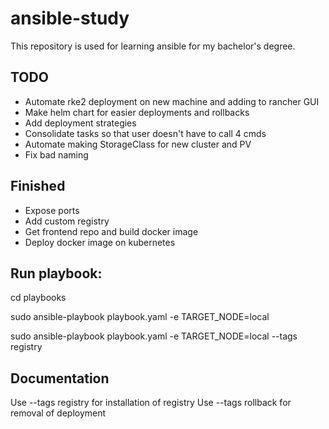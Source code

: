 # ansible-study
This repository is used for learning ansible for my bachelor's degree.


## TODO
- Automate rke2 deployment on new machine and adding to rancher GUI
- Make helm chart for easier deployments and rollbacks
- Add deployment strategies
- Consolidate tasks so that user doesn't have to call 4 cmds
- Automate making StorageClass for new cluster and PV
- Fix bad naming

## Finished
- Expose ports
- Add custom registry
- Get frontend repo and build docker image
- Deploy docker image on kubernetes


## Run playbook:
cd playbooks

sudo ansible-playbook playbook.yaml -e TARGET_NODE=local

sudo ansible-playbook playbook.yaml -e TARGET_NODE=local --tags registry

## Documentation
Use --tags registry for installation of registry
Use --tags rollback for removal of deployment
